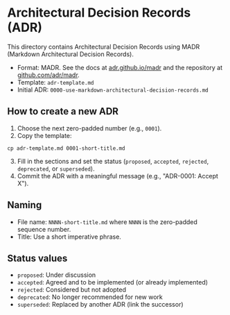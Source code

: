 # Architectural Decision Records (ADR)

This directory contains Architectural Decision Records using MADR (Markdown Architectural Decision Records).

- Format: MADR. See the docs at [adr.github.io/madr](https://adr.github.io/madr/) and the repository at [github.com/adr/madr](https://github.com/adr/madr).
- Template: `adr-template.md`
- Initial ADR: `0000-use-markdown-architectural-decision-records.md`

## How to create a new ADR

1. Choose the next zero-padded number (e.g., `0001`).
2. Copy the template:

```
cp adr-template.md 0001-short-title.md
```

3. Fill in the sections and set the status (`proposed`, `accepted`, `rejected`, `deprecated`, or `superseded`).
4. Commit the ADR with a meaningful message (e.g., "ADR-0001: Accept X").

## Naming

- File name: `NNNN-short-title.md` where `NNNN` is the zero-padded sequence number.
- Title: Use a short imperative phrase.

## Status values

- `proposed`: Under discussion
- `accepted`: Agreed and to be implemented (or already implemented)
- `rejected`: Considered but not adopted
- `deprecated`: No longer recommended for new work
- `superseded`: Replaced by another ADR (link the successor)
